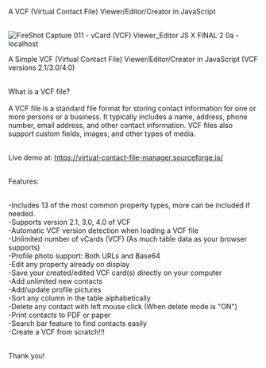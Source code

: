 A VCF (Virtual Contact File) Viewer/Editor/Creator in JavaScript<br><br>

![FireShot Capture 011 - vCard (VCF) Viewer_Editor JS X FINAL 2 0a - localhost](https://user-images.githubusercontent.com/16135535/213566782-a77080d0-6cb9-4c98-b796-f691c7b800e9.png)

A Simple VCF (Virtual Contact File) Viewer/Editor/Creator in JavaScript (VCF versions 2.1/3.0/4.0)<br><br>

What is a VCF file?<br><br>
A VCF file is a standard file format for storing contact information for one or more persons or a business. It typically includes a name, address, phone number, email address, and other contact information. VCF files also support custom fields, images, and other types of media.<br><br>

Live demo at: https://virtual-contact-file-manager.sourceforge.io/ <br><br>

Features:<br><br>

-Includes 13 of the most common property types, more can be included if needed.<br>
-Supports version 2.1, 3.0, 4.0 of VCF<br>
-Automatic VCF version detection when loading a VCF file<br>
-Unlimited number of vCards (VCF) (As much table data as your browser supports)<br>
-Profile photo support: Both URLs and Base64<br>
-Edit any property already on display<br>
-Save your created/edited VCF card(s) directly on your computer<br>
-Add unlimited new contacts<br>
-Add/update profile pictures<br>
-Sort any column in the table alphabetically<br>
-Delete any contact with left mouse click (When delete mode is "ON")<br>
-Print contacts to PDF or paper<br>
-Search bar feature to find contacts easily<br>
-Create a VCF from scratch!!!<br><br>

Thank you!<br><br>



